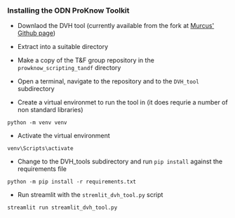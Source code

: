### Installing the ODN ProKnow Toolkit

- Downlaod the DVH tool (currently available from the fork at [Murcus' Github page](https://github.com/MTyyger/YHODN-ProKnow-Toolkit))
- Extract into a suitable directory
- Make a copy of the T&F group repository in the `prowknow_scripting_tandf` directory
- Open a terminal, navigate to the repository and to the `DVH_tool` subdirectory

- Create a virtual environmet to run the tool in (it does requrie a number of non standard libraries)
```
python -m venv venv
```

- Activate the virtual environment
```
venv\Scripts\activate
```

- Change to the DVH_tools subdirectory and run ```pip install``` against the requirements file

```
python -m pip install -r requirements.txt
```
- Run streamlit with the `stremlit_dvh_tool.py` script
```
streamlit run streamlit_dvh_tool.py
```
